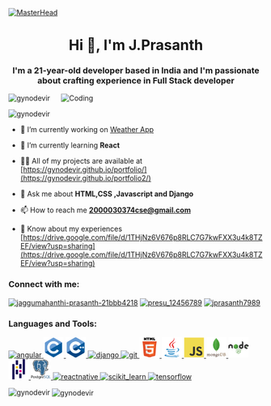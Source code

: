 
[![MasterHead](https://www.wingstechsolutions.com/wp-content/uploads/2022/03/full-stack-development.gif)](https://rishavchanda.io)
<h1 align="center">Hi 👋, I'm J.Prasanth</h1>
<h3 align="center">I'm a 21-year-old developer based in India and I'm passionate about crafting experience in Full Stack developer</h3>
<img align="right" alt="Coding" width="400" src="https://i.pinimg.com/originals/49/71/78/497178a0252cab23a159a512abf161b3.gif">
<p align="left"> <img src="https://komarev.com/ghpvc/?username=gynodevir&label=Profile%20views&color=0e75b6&style=flat" alt="gynodevir" /> </p>

<p align="left"> <img src="https://komarev.com/ghpvc/?username=gynodevir&label=Profile%20views&color=0e75b6&style=flat" alt="gynodevir" /> </p>

- 🔭 I’m currently working on [Weather App](https://github.com/gynodevir/weatherreport)

- 🌱 I’m currently learning **React**

- 👨‍💻 All of my projects are available at [https://gynodevir.github.io/portfolio/](https://gynodevir.github.io/portfolio2/)

- 💬 Ask me about **HTML,CSS ,Javascript and Django**

- 📫 How to reach me **2000030374cse@gmail.com**

- 📄 Know about my experiences [https://drive.google.com/file/d/1THjNz6V676p8RLC7G7kwFXX3u4k8TZEF/view?usp=sharing](https://drive.google.com/file/d/1THjNz6V676p8RLC7G7kwFXX3u4k8TZEF/view?usp=sharing)



<h3 align="left">Connect with me:</h3>
<p align="left">
<a href="https://linkedin.com/in/jaggumahanthi-prasanth-21bbb4218" target="blank"><img align="center" src="https://raw.githubusercontent.com/rahuldkjain/github-profile-readme-generator/master/src/images/icons/Social/linked-in-alt.svg" alt="jaggumahanthi-prasanth-21bbb4218" height="30" width="40" /></a>
<a href="https://www.codechef.com/users/presu_12456789" target="blank"><img align="center" src="https://cdn.jsdelivr.net/npm/simple-icons@3.1.0/icons/codechef.svg" alt="presu_12456789" height="30" width="40" /></a>
<a href="https://www.leetcode.com/jprasanth7989" target="blank"><img align="center" src="https://raw.githubusercontent.com/rahuldkjain/github-profile-readme-generator/master/src/images/icons/Social/leet-code.svg" alt="jprasanth7989" height="30" width="40" /></a>
</p>

<h3 align="left">Languages and Tools:</h3>
<p align="left"> <a href="https://angular.io" target="_blank" rel="noreferrer"> <img src="https://angular.io/assets/images/logos/angular/angular.svg" alt="angular" width="40" height="40"/> </a> <a href="https://www.cprogramming.com/" target="_blank" rel="noreferrer"> <img src="https://raw.githubusercontent.com/devicons/devicon/master/icons/c/c-original.svg" alt="c" width="40" height="40"/> </a> <a href="https://www.w3schools.com/cpp/" target="_blank" rel="noreferrer"> <img src="https://raw.githubusercontent.com/devicons/devicon/master/icons/cplusplus/cplusplus-original.svg" alt="cplusplus" width="40" height="40"/> </a> <a href="https://www.djangoproject.com/" target="_blank" rel="noreferrer"> <img src="https://cdn.worldvectorlogo.com/logos/django.svg" alt="django" width="40" height="40"/> </a> <a href="https://git-scm.com/" target="_blank" rel="noreferrer"> <img src="https://www.vectorlogo.zone/logos/git-scm/git-scm-icon.svg" alt="git" width="40" height="40"/> </a> <a href="https://www.w3.org/html/" target="_blank" rel="noreferrer"> <img src="https://raw.githubusercontent.com/devicons/devicon/master/icons/html5/html5-original-wordmark.svg" alt="html5" width="40" height="40"/> </a> <a href="https://www.java.com" target="_blank" rel="noreferrer"> <img src="https://raw.githubusercontent.com/devicons/devicon/master/icons/java/java-original.svg" alt="java" width="40" height="40"/> </a> <a href="https://developer.mozilla.org/en-US/docs/Web/JavaScript" target="_blank" rel="noreferrer"> <img src="https://raw.githubusercontent.com/devicons/devicon/master/icons/javascript/javascript-original.svg" alt="javascript" width="40" height="40"/> </a> <a href="https://www.mongodb.com/" target="_blank" rel="noreferrer"> <img src="https://raw.githubusercontent.com/devicons/devicon/master/icons/mongodb/mongodb-original-wordmark.svg" alt="mongodb" width="40" height="40"/> </a> <a href="https://nodejs.org" target="_blank" rel="noreferrer"> <img src="https://raw.githubusercontent.com/devicons/devicon/master/icons/nodejs/nodejs-original-wordmark.svg" alt="nodejs" width="40" height="40"/> </a> <a href="https://pandas.pydata.org/" target="_blank" rel="noreferrer"> <img src="https://raw.githubusercontent.com/devicons/devicon/2ae2a900d2f041da66e950e4d48052658d850630/icons/pandas/pandas-original.svg" alt="pandas" width="40" height="40"/> </a> <a href="https://www.postgresql.org" target="_blank" rel="noreferrer"> <img src="https://raw.githubusercontent.com/devicons/devicon/master/icons/postgresql/postgresql-original-wordmark.svg" alt="postgresql" width="40" height="40"/> </a> <a href="https://reactnative.dev/" target="_blank" rel="noreferrer"> <img src="https://reactnative.dev/img/header_logo.svg" alt="reactnative" width="40" height="40"/> </a> <a href="https://scikit-learn.org/" target="_blank" rel="noreferrer"> <img src="https://upload.wikimedia.org/wikipedia/commons/0/05/Scikit_learn_logo_small.svg" alt="scikit_learn" width="40" height="40"/> </a> <a href="https://www.tensorflow.org" target="_blank" rel="noreferrer"> <img src="https://www.vectorlogo.zone/logos/tensorflow/tensorflow-icon.svg" alt="tensorflow" width="40" height="40"/> </a> </p>

<p><img align="left" src="https://github-readme-stats.vercel.app/api/top-langs?username=gynodevir&show_icons=true&locale=en&layout=compact" alt="gynodevir" /></p>

<p>&nbsp;<img align="center" src="https://github-readme-stats.vercel.app/api?username=gynodevir&show_icons=true&locale=en" alt="gynodevir" /></p>

